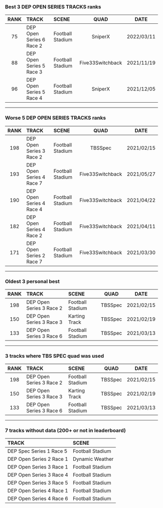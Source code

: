 ### Best 3 DEP OPEN SERIES TRACKS ranks
|RANK|TRACK|SCENE|QUAD|DATE|
|:---:|:---|:---|:---:|:---:|
|75|DEP Open Series 6 Race 2|Football Stadium|SniperX|2022/03/11|
|88|DEP Open Series 5 Race 3|Football Stadium|Five33Switchback|2021/11/19|
|96|DEP Open Series 5 Race 4|Football Stadium|SniperX|2021/12/05|
---
### Worse 5 DEP OPEN SERIES TRACKS ranks
|RANK|TRACK|SCENE|QUAD|DATE|
|:---:|:---|:---|:---:|:---:|
|198|DEP Open Series 3 Race 2|Football Stadium|TBSSpec|2021/02/15|
|193|DEP Open Series 4 Race 7|Football Stadium|Five33Switchback|2021/05/27|
|190|DEP Open Series 4 Race 4|Football Stadium|Five33Switchback|2021/04/22|
|182|DEP Open Series 4 Race 2|Football Stadium|Five33Switchback|2021/04/11|
|171|DEP Open Series 2 Race 7|Football Stadium|Five33Switchback|2021/03/30|
---
### Oldest 3 personal best
|RANK|TRACK|SCENE|QUAD|DATE|
|:---:|:---|:---|:---:|:---:|
|198|DEP Open Series 3 Race 2|Football Stadium|TBSSpec|2021/02/15|
|150|DEP Open Series 3 Race 3|Karting Track|TBSSpec|2021/02/19|
|133|DEP Open Series 3 Race 6|Football Stadium|TBSSpec|2021/03/13|
---
### 3 tracks where TBS SPEC quad was used
|RANK|TRACK|SCENE|QUAD|DATE|
|:---:|:---|:---|:---:|:---:|
|198|DEP Open Series 3 Race 2|Football Stadium|TBSSpec|2021/02/15|
|150|DEP Open Series 3 Race 3|Karting Track|TBSSpec|2021/02/19|
|133|DEP Open Series 3 Race 6|Football Stadium|TBSSpec|2021/03/13|
---
### 7 tracks without data (200+ or not in leaderboard)
|TRACK|SCENE|
|:---|:---|
|DEP Spec Series 1 Race 5|Football Stadium|
|DEP Open Series 2 Race 1|Dynamic Weather|
|DEP Open Series 3 Race 1|Football Stadium|
|DEP Open Series 3 Race 4|Football Stadium|
|DEP Open Series 3 Race 5|Football Stadium|
|DEP Open Series 4 Race 1|Football Stadium|
|DEP Open Series 4 Race 6|Football Stadium|
